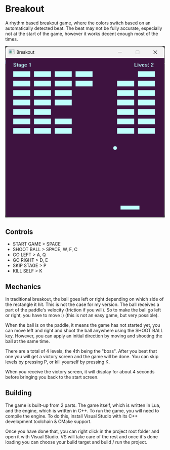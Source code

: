 # Breakout
A rhythm based breakout game, where the colors 
switch based on an automatically detected beat. 
The beat may not be fully accurate, especially not at the start of the game,
however it works decent enough most of the times.

![Gameplay Screenshot](./images/gameplay.png)

## Controls
- START GAME > SPACE
- SHOOT BALL > SPACE, W, F, C
- GO LEFT > A, Q
- GO RIGHT > D, E
- SKIP STAGE > P
- KILL SELF > K

## Mechanics
In traditional breakout, the ball goes left or right depending on which
side of the rectangle it hit. This is not the case for my version. The ball
receives a part of the paddle's velocity (friction if you will). So to make
the ball go left or right, you have to move :) (this is not an easy game, but very possible).

When the ball is on the paddle, it means the game has not started yet, you can move left and right
and shoot the ball anywhere using the SHOOT BALL key. However, you can apply an initial direction by
moving and shooting the ball at the same time. 

There are a total of 4 levels, the 4th being the "boss". After you beat that one you will get a victory screen
and the game will be done. You can skip levels by pressing P, or kill yourself by pressing K.

When you receive the victory screen, it will display for about 4 seconds before bringing you back to the start screen.

## Building
The game is built-up from 2 parts. The game itself, which is written in Lua, and the engine, which is written in C++. To run the game, you will need to compile the engine. To do this, install Visual Studio with its C++ development toolchain & CMake support.

Once you have done that, you can right click in the project root folder and open it with Visual Studio. VS will take care of the rest and once it's done loading you can choose your build target and build / run the project.